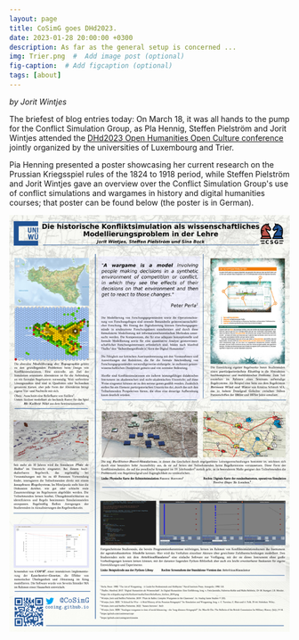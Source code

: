 ```yaml
---
layout: page
title: CoSimG goes DHd2023.
date: 2023-01-28 20:00:00 +0300
description: As far as the general setup is concerned ...
img: Trier.png  #  Add image post (optional)
fig-caption:  # Add figcaption (optional)
tags: [about]
---
```


*by Jorit Wintjes*

The briefest of blog entries today: On March 18, it was all hands to the pump for the Conflict Simulation Group, as PIa Hennig, Steffen Pielström and Jorit Wintjes attended the [DHd2023 Open Humanities Open Culture conference](https://dhd2023.dig-hum.de/) jointly organized by the universities of Luxembourg and Trier. 

Pia Henning presented a poster showcasing her current research on the Prussian Kriegsspiel rules of the 1824 to 1918 period, while Steffen Pielström and Jorit Wintjes gave an overview over the Conflict Simulation Group's use of conflict simulations and wargames in history and digital humanities courses; that poster can be found below (the poster is in German).

![](https://raw.githubusercontent.com/cosimg/blog/main/assets/img/poster_preview.png)
